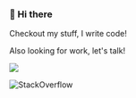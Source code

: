 ### 🤖 Hi there

Checkout my stuff, I write code!

Also looking for work, let's talk!

<picture>
  <source
    srcset="https://github-readme-stats.vercel.app/api?username=apollo-roboto&count_private=true&show_icons=true&hide_border=true&border_radius=6.0&bg_color=00000000&theme=dark"
    media="(prefers-color-scheme: dark)"
  />
  <source
    srcset="https://github-readme-stats.vercel.app/api?username=apollo-roboto&count_private=true&show_icons=true&hide_border=true&border_radius=6.0&bg_color=00000000"
    media="(prefers-color-scheme: light), (prefers-color-scheme: no-preference)"
  />
  <img src="https://github-readme-stats.vercel.app/api?username=apollo-roboto&count_private=true&show_icons=true&hide_border=true&border_radius=6.0" />
</picture>

![StackOverflow](https://stackoverflow.com/users/flair/10101321.png)
